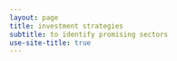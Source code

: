 ```yaml
---
layout: page
title: investment strategies
subtitle: to identify promising sectors
use-site-title: true
---
```


